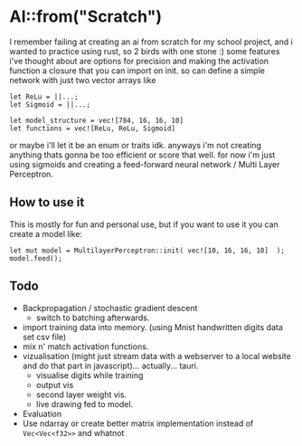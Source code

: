 # AI::from("Scratch")

I remember failing at creating an ai from scratch for my school project, and i wanted to practice using rust, so 2 birds with one stone :)
some features i've thought about are options for precision and making the activation function a closure that you can import on init. so can define a simple network with just two vector arrays like

    let ReLu = ||...;
    let Sigmoid = ||...;
    
    let model_structure = vec![784, 16, 16, 10]
    let functions = vec![ReLu, ReLu, Sigmoid]

or maybe i'll let it be an enum or traits idk. anyways i'm not creating anything thats gonna be too efficient or score that well. for now i'm just using sigmoids and creating a feed-forward neural network / Multi Layer Perceptron. 


## How to use it
This is mostly for fun and personal use, but if you want to use it you can create a model like:

    let mut model = MultilayerPerceptron::init( vec![10, 16, 16, 10]  );
    model.feed();


## Todo
- Backpropagation / stochastic gradient descent
    - switch to batching afterwards.
- import training data into memory. (using Mnist handwritten digits data set csv file)
- mix n' match activation functions.
- vizualisation (might just stream data with a webserver to a local website and do that part in javascript)... actually... tauri.
    - visualise digits while training
    - output vis
    - second layer weight vis.
    - live drawing fed to model.
- Evaluation
- Use ndarray or create better matrix implementation instead of `Vec<Vec<f32>>` and whatnot
